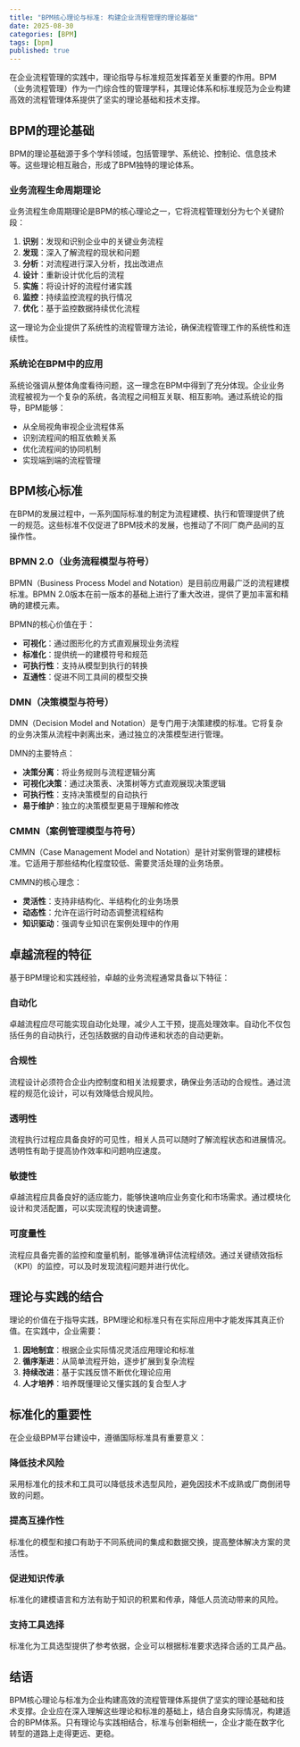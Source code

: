 ```yaml
---
title: "BPM核心理论与标准: 构建企业流程管理的理论基础"
date: 2025-08-30
categories: [BPM]
tags: [bpm]
published: true
---
```

在企业流程管理的实践中，理论指导与标准规范发挥着至关重要的作用。BPM（业务流程管理）作为一门综合性的管理学科，其理论体系和标准规范为企业构建高效的流程管理体系提供了坚实的理论基础和技术支撑。

## BPM的理论基础

BPM的理论基础源于多个学科领域，包括管理学、系统论、控制论、信息技术等。这些理论相互融合，形成了BPM独特的理论体系。

### 业务流程生命周期理论

业务流程生命周期理论是BPM的核心理论之一，它将流程管理划分为七个关键阶段：

1. **识别**：发现和识别企业中的关键业务流程
2. **发现**：深入了解流程的现状和问题
3. **分析**：对流程进行深入分析，找出改进点
4. **设计**：重新设计优化后的流程
5. **实施**：将设计好的流程付诸实践
6. **监控**：持续监控流程的执行情况
7. **优化**：基于监控数据持续优化流程

这一理论为企业提供了系统性的流程管理方法论，确保流程管理工作的系统性和连续性。

### 系统论在BPM中的应用

系统论强调从整体角度看待问题，这一理念在BPM中得到了充分体现。企业业务流程被视为一个复杂的系统，各流程之间相互关联、相互影响。通过系统论的指导，BPM能够：

- 从全局视角审视企业流程体系
- 识别流程间的相互依赖关系
- 优化流程间的协同机制
- 实现端到端的流程管理

## BPM核心标准

在BPM的发展过程中，一系列国际标准的制定为流程建模、执行和管理提供了统一的规范。这些标准不仅促进了BPM技术的发展，也推动了不同厂商产品间的互操作性。

### BPMN 2.0（业务流程模型与符号）

BPMN（Business Process Model and Notation）是目前应用最广泛的流程建模标准。BPMN 2.0版本在前一版本的基础上进行了重大改进，提供了更加丰富和精确的建模元素。

BPMN的核心价值在于：
- **可视化**：通过图形化的方式直观展现业务流程
- **标准化**：提供统一的建模符号和规范
- **可执行性**：支持从模型到执行的转换
- **互通性**：促进不同工具间的模型交换

### DMN（决策模型与符号）

DMN（Decision Model and Notation）是专门用于决策建模的标准。它将复杂的业务决策从流程中剥离出来，通过独立的决策模型进行管理。

DMN的主要特点：
- **决策分离**：将业务规则与流程逻辑分离
- **可视化决策**：通过决策表、决策树等方式直观展现决策逻辑
- **可执行性**：支持决策模型的自动执行
- **易于维护**：独立的决策模型更易于理解和修改

### CMMN（案例管理模型与符号）

CMMN（Case Management Model and Notation）是针对案例管理的建模标准。它适用于那些结构化程度较低、需要灵活处理的业务场景。

CMMN的核心理念：
- **灵活性**：支持非结构化、半结构化的业务场景
- **动态性**：允许在运行时动态调整流程结构
- **知识驱动**：强调专业知识在案例处理中的作用

## 卓越流程的特征

基于BPM理论和实践经验，卓越的业务流程通常具备以下特征：

### 自动化

卓越流程应尽可能实现自动化处理，减少人工干预，提高处理效率。自动化不仅包括任务的自动执行，还包括数据的自动传递和状态的自动更新。

### 合规性

流程设计必须符合企业内控制度和相关法规要求，确保业务活动的合规性。通过流程的规范化设计，可以有效降低合规风险。

### 透明性

流程执行过程应具备良好的可见性，相关人员可以随时了解流程状态和进展情况。透明性有助于提高协作效率和问题响应速度。

### 敏捷性

卓越流程应具备良好的适应能力，能够快速响应业务变化和市场需求。通过模块化设计和灵活配置，可以实现流程的快速调整。

### 可度量性

流程应具备完善的监控和度量机制，能够准确评估流程绩效。通过关键绩效指标（KPI）的监控，可以及时发现流程问题并进行优化。

## 理论与实践的结合

理论的价值在于指导实践，BPM理论和标准只有在实际应用中才能发挥其真正价值。在实践中，企业需要：

1. **因地制宜**：根据企业实际情况灵活应用理论和标准
2. **循序渐进**：从简单流程开始，逐步扩展到复杂流程
3. **持续改进**：基于实践反馈不断优化理论应用
4. **人才培养**：培养既懂理论又懂实践的复合型人才

## 标准化的重要性

在企业级BPM平台建设中，遵循国际标准具有重要意义：

### 降低技术风险

采用标准化的技术和工具可以降低技术选型风险，避免因技术不成熟或厂商倒闭导致的问题。

### 提高互操作性

标准化的模型和接口有助于不同系统间的集成和数据交换，提高整体解决方案的灵活性。

### 促进知识传承

标准化的建模语言和方法有助于知识的积累和传承，降低人员流动带来的风险。

### 支持工具选择

标准化为工具选型提供了参考依据，企业可以根据标准要求选择合适的工具产品。

## 结语

BPM核心理论与标准为企业构建高效的流程管理体系提供了坚实的理论基础和技术支撑。企业应在深入理解这些理论和标准的基础上，结合自身实际情况，构建适合的BPM体系。只有理论与实践相结合，标准与创新相统一，企业才能在数字化转型的道路上走得更远、更稳。